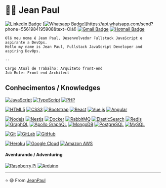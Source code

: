 # :man_technologist: Jean Paul 

[![Linkedin Badge](https://img.shields.io/badge/-LinkedIn-blue?style=flat-square&logo=Linkedin&logoColor=white&link=https://www.linkedin.com/in/jeanpaull/)](https://www.linkedin.com/in/jeanpaull/)
[![Whatsapp Badge](https://img.shields.io/badge/-Whatsapp-4CA143?style=flat-square&labelColor=4CA143&logo=whatsapp&logoColor=white&link=https://api.whatsapp.com/send?phone=5561984195908&text=Olá!)](https://api.whatsapp.com/send?phone=5561984195908&text=Olá!)
[![Gmail Badge](https://img.shields.io/badge/-Gmail-c14438?style=flat-square&logo=Gmail&logoColor=white&link=mailto:jeanpaulwebb@gmail.com)](mailto:jeanpaulwebb@gmail.com)
[![Hotmail Badge](https://img.shields.io/badge/-Hotmail-0078D4?style=flat-square&logo=microsoft-outlook&logoColor=white&link=mailto:jeanpaulrodrigues@hotmail.com)](mailto:jeanpaulrodrigues@hotmail.com)

    Olá meu nome é Jean Paul, Desenvolvedor Fullstack JavaScript e aspirante a DevOps.
    Hello my name is Jean Paul, Fullstack JavaScript Developer and aspiring DevOps.

    --

    Cargo Atual de Trabalho: Arquiteto front-end
    Job Role: Front end Architect
    


## Conhecimentos / Knowledges

[![JavaScript](https://img.shields.io/badge/-JavaScript-black?style=flat-square&logo=javascript&link=https://github.com/JeanPaulll/)](https://github.com/JeanPaulll/)
[![TypeScript](https://img.shields.io/badge/-TypeScript-007ACC?style=flat-square&logo=typescript&link=https://github.com/JeanPaulll/)](https://github.com/JeanPaulll/)
[![PHP](https://img.shields.io/badge/PHP-Laravel%2C%20Zend%2C%20Cake-red)](https://github.com/JeanPaulll/)

[![HTML5](https://img.shields.io/badge/-HTML5-E34F26?style=flat-square&logo=html5&logoColor=white&link=https://github.com/JeanPaulll/)](https://github.com/JeanPaulll/)
[![CSS3](https://img.shields.io/badge/-CSS3-1572B6?style=flat-square&logo=css3&link=https://github.com/JeanPaulll/)](https://github.com/JeanPaulll/)
[![Bootstrap](https://img.shields.io/badge/-Bootstrap-563D7C?style=flat-square&logo=bootstrap&link=https://github.com/JeanPaulll/)](https://github.com/JeanPaulll/)
[![React](https://img.shields.io/badge/-React-black?style=flat-square&logo=react&link=https://github.com/JeanPaulll/)](https://github.com/JeanPaulll/)
[![Vue.js](https://img.shields.io/badge/-Vuejs-black?style=flat-square&logo=vue.js&link=https://github.com/JeanPaulll/)](https://github.com/JeanPaulll/)
[![Angular](https://img.shields.io/badge/-Angular-DD0031?style=flat-square&logo=angular&link=https://github.com/JeanPaulll/)](https://github.com/JeanPaulll/)

[![Nodejs](https://img.shields.io/badge/-Nodejs-black?style=flat-square&logo=Node.js&link=https://github.com/JeanPaulll/)](https://github.com/JeanPaulll/)
[![Nestjs](https://img.shields.io/badge/-Nestjs-black?style=flat-square&logo=NestJS&link=https://github.com/JeanPaulll/)](https://github.com/JeanPaulll/)
[![Docker](https://img.shields.io/badge/-Docker-black?style=flat-square&logo=docker&link=https://github.com/JeanPaulll/)](https://github.com/JeanPaulll/)
[![RabbitMQ](https://img.shields.io/badge/-RabbitMQ-black?style=flat-square&logo=rabbitmq&link=https://github.com/JeanPaulll/)](https://github.com/JeanPaulll/)
[![ElasticSearch](https://img.shields.io/badge/-ElasticSearch-005571?style=flat-square&logo=elasticsearch&link=https://github.com/JeanPaulll/)](https://github.com/JeanPaulll/)
[![Redis](https://img.shields.io/badge/-Redis-black?style=flat-square&logo=Redis&link=https://github.com/JeanPaulll/)](https://github.com/JeanPaulll/)
[![GraphQL](https://img.shields.io/badge/-GraphQL-E10098?style=flat-square&logo=graphql&link=https://github.com/JeanPaulll/)](https://github.com/JeanPaulll/)
[![Apollo GraphQL](https://img.shields.io/badge/-Apollo%20GraphQL-311C87?style=flat-square&logo=apollo-graphql&link=https://github.com/JeanPaulll/)](https://github.com/JeanPaulll/)
[![MongoDB](https://img.shields.io/badge/-MongoDB-black?style=flat-square&logo=mongodb&link=https://github.com/JeanPaulll/)](https://github.com/JeanPaulll/)
[![PostgreSQL](https://img.shields.io/badge/-PostgreSQL-336791?style=flat-square&logo=postgresql&link=https://github.com/JeanPaulll/)](https://github.com/JeanPaulll/)
[![MySQL](https://img.shields.io/badge/-MySQL-black?style=flat-square&logo=mysql&link=https://github.com/JeanPaulll/)](https://github.com/JeanPaulll/)

[![Git](https://img.shields.io/badge/-Git-black?style=flat-square&logo=git&link=https://github.com/JeanPaulll/)](https://github.com/JeanPaulll/)
[![GitLab](https://img.shields.io/badge/-GitLab-FCA121?style=flat-square&logo=gitlab&link=https://github.com/JeanPaulll/)](https://github.com/JeanPaulll/)
[![GitHub](https://img.shields.io/badge/-GitHub-181717?style=flat-square&logo=github&link=https://github.com/JeanPaulll/)](https://github.com/JeanPaulll/)

[![Heroku](https://img.shields.io/badge/-Heroku-430098?style=flat-square&logo=heroku&link=https://github.com/JeanPaulll/)](https://github.com/JeanPaulll/)
[![Google Cloud](https://img.shields.io/badge/Google%20Cloud-black?style=flat-square&logo=google-cloud&link=https://github.com/JeanPaulll/)](https://github.com/JeanPaulll/)
[![Amazon AWS](https://img.shields.io/badge/Amazon%20AWS-232F3E?style=flat-square&logo=amazon-aws&link=https://github.com/JeanPaulll/)](https://github.com/JeanPaulll/)

#### Aventurando  / Adventuring 

[![Raspberry Pi](https://img.shields.io/badge/-Raspberry%20Pi-C51A4A?style=flat-square&logo=Raspberry-Pi&link=https://github.com/JeanPaulll/)](https://github.com/JeanPaulll/)
[![Arduino](https://img.shields.io/badge/-Arduino-black?style=flat-square&logo=Arduino&link=https://github.com/JeanPaulll/)](https://github.com/JeanPaulll/)

---

⭐️ 😄 From [JeanPaul](https://github.com/jeanpaullll)

<!--
**JeanPaulll/JeanPaulll** is a ✨ _special_ ✨ repository because its `README.md` (this file) appears on your GitHub profile.

Here are some ideas to get you started:

- 🔭 I’m currently working on ...
- 🌱 I’m currently learning ...
- 👯 I’m looking to collaborate on ...
- 🤔 I’m looking for help with ...
- 💬 Ask me about ...
- 📫 How to reach me: ...
- 😄 Pronouns: ...
- ⚡ Fun fact: ...
-->
